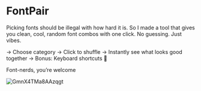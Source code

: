 # FontPair

Picking fonts should be illegal with how hard it is.
So I made a tool that gives you clean, cool, random font combos with one click.
No guessing. Just vibes.

→ Choose category
→ Click to shuffle
→ Instantly see what looks good together
→ Bonus: Keyboard shortcuts 👀

Font-nerds, you’re welcome


![GmnX4TMa8AAzqgt](https://github.com/user-attachments/assets/f54288e6-8314-4409-ba7e-acd8a905da4e)
